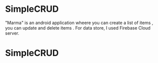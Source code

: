 # SimpleCRUD

"Marma" is an android application wheere you can create a list of items , you can update and delete items . For data store, I used Firebase Cloud server.

# SimpleCRUD
